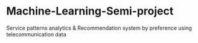# Machine-Learning-Semi-project
Service patterns analytics &amp; Recommendation system by preference using telecommunication data
